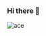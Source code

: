 ### Hi there 👋

![ace](http://cdn.shopify.com/s/files/1/0241/8619/1927/articles/ace-one-piece_1200x1200.png?v=1607515619)

<!--
**Mugiwaraa-Luffy/Mugiwaraa-Luffy** is a ✨ _special_ ✨ repository because its `README.md` (this file) appears on your GitHub profile.

Here are some ideas to get you started:

- 🔭 I’m currently working on ...
- 🌱 I’m currently learning ...
- 👯 I’m looking to collaborate on ...
- 🤔 I’m looking for help with ...
- 💬 Ask me about ...
- 📫 How to reach me: ...
- 😄 Pronouns: ...
- ⚡ Fun fact: ...
-->
